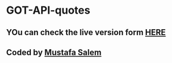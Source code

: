 # GOT-API-quotes

## YOu can check the live version form [HERE](https://moustf.github.io/GOT-API-quoutes/)

## Coded by [Mustafa Salem](https://github.com/moustf)
